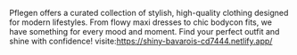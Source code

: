 Pflegen offers a curated collection of stylish, high-quality clothing designed for modern lifestyles. From flowy maxi dresses to chic bodycon fits, we have something for every mood and moment. Find your perfect outfit and shine with confidence! visite:https://shiny-bavarois-cd7444.netlify.app/
